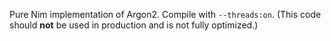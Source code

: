 Pure Nim implementation of Argon2. Compile with ```--threads:on```. (This code should **not** be used in production and is not fully optimized.)
